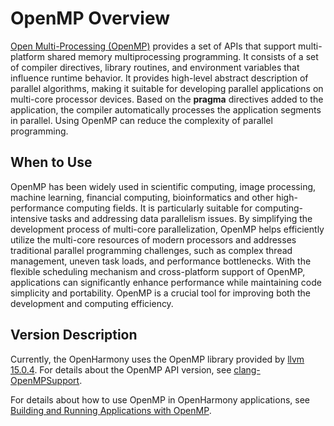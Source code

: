 # OpenMP Overview

[Open Multi-Processing (OpenMP)](https://www.openmp.org/) provides a set of APIs that support multi-platform shared memory multiprocessing programming. It consists of a set of compiler directives, library routines, and environment variables that influence runtime behavior. It provides high-level abstract description of parallel algorithms, making it suitable for developing parallel applications on multi-core processor devices. Based on the **pragma** directives added to the application, the compiler automatically processes the application segments in parallel. Using OpenMP can reduce the complexity of parallel programming.

## When to Use

OpenMP has been widely used in scientific computing, image processing, machine learning, financial computing, bioinformatics and other high-performance computing fields. It is particularly suitable for computing-intensive tasks and addressing data parallelism issues. By simplifying the development process of multi-core parallelization, OpenMP helps efficiently utilize the multi-core resources of modern processors and addresses traditional parallel programming challenges, such as complex thread management, uneven task loads, and performance bottlenecks. With the flexible scheduling mechanism and cross-platform support of OpenMP, applications can significantly enhance performance while maintaining code simplicity and portability. OpenMP is a crucial tool for improving both the development and computing efficiency.

## Version Description

Currently, the OpenHarmony uses the OpenMP library provided by [llvm 15.0.4](https://github.com/llvm/llvm-project/releases/tag/llvmorg-15.0.4). For details about the OpenMP API version, see [clang-OpenMPSupport](https://clang.llvm.org/docs/OpenMPSupport.html).

For details about how to use OpenMP in OpenHarmony applications, see [Building and Running Applications with OpenMP](openmp-guideline.md).

<!--no_check-->